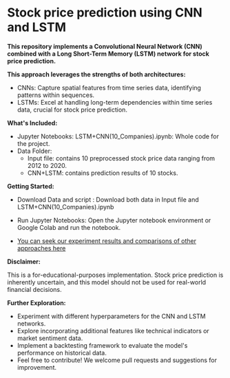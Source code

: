 # Stock price prediction using CNN and LSTM

**This repository implements a Convolutional Neural Network (CNN) combined with a Long Short-Term Memory (LSTM) network for stock price prediction.**

**This approach leverages the strengths of both architectures:**

- CNNs: Capture spatial features from time series data, identifying patterns within sequences.
- LSTMs: Excel at handling long-term dependencies within time series data, crucial for stock price prediction.
  
**What's Included:**
- Jupyter Notebooks: LSTM+CNN(10_Companies).ipynb: Whole code for the project.
- Data Folder:
   - Input file: contains 10 preprocessed stock price data ranging from 2012 to 2020.
   - CNN+LSTM: contains prediction results of 10 stocks.

**Getting Started:**
- Download Data and script : Download both data in Input file and LSTM+CNN(10_Companies).ipynb
- Run Jupyter Notebooks: Open the Jupyter notebook environment or Google Colab and run the notebook.

- [You can seek our experiment results and comparisons of other approaches here](https://drive.google.com/drive/folders/1UM1biVocaGIN-8sI9jzJLhMHIsU38rif?fbclid=IwAR0vpI4n7VIuUb6r1EuCMLEvsyp_p0wDlfdE5JjpbBCQeNMclQdjXEFo73g_aem_Aca4o68SAqp1MTIjZeUFC-LiMeU1Bj1c86TJfO7PBXEXkIkS0H1wFqRKhjcfHJbRh-Co5qq1iKj6_s_VfH5WI4UZ)

**Disclaimer:**

This is a for-educational-purposes implementation. Stock price prediction is inherently uncertain, and this model should not be used for real-world financial decisions.

**Further Exploration:**

- Experiment with different hyperparameters for the CNN and LSTM networks.
- Explore incorporating additional features like technical indicators or market sentiment data.
- Implement a backtesting framework to evaluate the model's performance on historical data.
- Feel free to contribute!  We welcome pull requests and suggestions for improvement.
